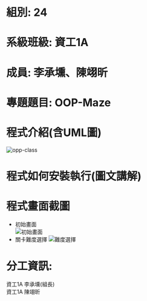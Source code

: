 # 組別: 24
# 系級班級: 資工1A
# 成員: 李承壎、陳翊昕
# 專題題目: OOP-Maze
# 程式介紹(含UML圖)
![opp-class](https://github.com/Nch000001/OOP-Maze/assets/164344855/4135c87e-6a84-44dc-973a-3346609363fa)
# 程式如何安裝執行(圖文講解)


# 程式畫面截圖
* 初始畫面  
![初始畫面](https://github.com/Nch000001/OOP-Maze/assets/164344855/272c7908-5a01-46da-a756-06ba5d1f0d82)  
* 關卡難度選擇
![難度選擇](https://github.com/Nch000001/OOP-Maze/assets/164344855/b911d2fd-785a-441e-9781-27b0c0a7db1a)  

# 分工資訊:
資工1A 李承壎(組長)  
資工1A 陳翊昕
